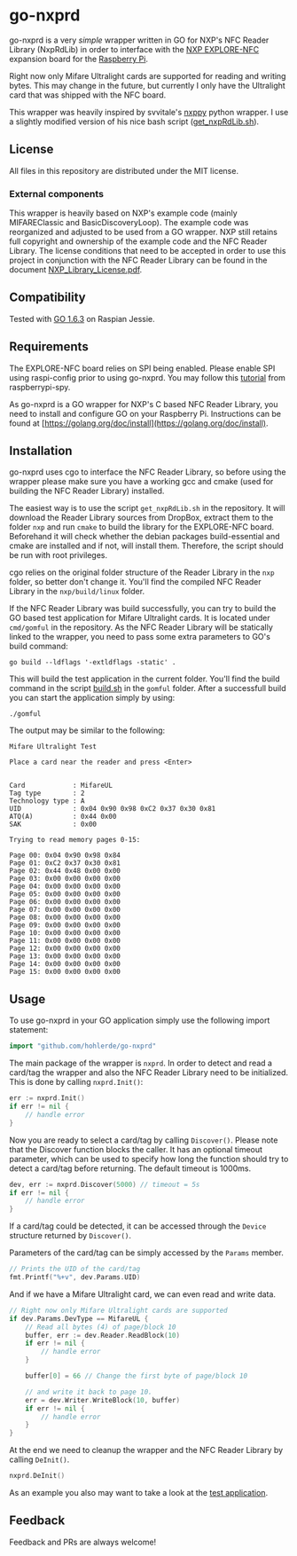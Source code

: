 # go-nxprd

go-nxprd is a very *simple* wrapper written in GO for NXP's NFC Reader Library
(NxpRdLib) in order to interface with the [NXP EXPLORE-NFC](http://www.nxp.com/products/identification-and-security/nfc-and-reader-ics/nfc-frontend-solutions/explore-nfc-exclusive-from-element14:PNEV512R)
expansion board for the [Raspberry Pi](http://www.raspberrypi.org).

Right now only Mifare Ultralight cards are supported for reading and writing
bytes. This may change in the future, but currently I only have the Ultralight
card that was shipped with the NFC board.  

This wrapper was heavily inspired by svvitale's [nxppy](https://github.com/svvitale/nxppy) python wrapper. I use a slightly modified version of his nice bash script ([get_nxpRdLib.sh](https://github.com/hohlerde/go-nxprd/blob/master/get_nxpRdLib.sh)).

## License
All files in this repository are distributed under the MIT license.

### External components
This wrapper is heavily based on NXP's example code (mainly MIFAREClassic and
BasicDiscoveryLoop). The example code was reorganized and adjusted to be used
from a GO wrapper. NXP still retains full copyright and ownership of the example
code and the NFC Reader Library. The license conditions that need to be accepted
in order to use this project in conjunction with the NFC Reader Library can be
found in the document
[NXP_Library_License.pdf](https://github.com/hohlerde/go-nxprd/blob/master/NXP_Library_License.pdf).

## Compatibility
Tested with [GO 1.6.3](https://storage.googleapis.com/golang/go1.6.3.linux-armv6l.tar.gz)
on Raspian Jessie.

## Requirements
The EXPLORE-NFC board relies on SPI being enabled. Please enable SPI using
raspi-config prior to using go-nxprd. You may follow this
[tutorial](http://www.raspberrypi-spy.co.uk/2014/08/enabling-the-spi-interface-on-the-raspberry-pi/)
from raspberrypi-spy.

As go-nxprd is a GO wrapper for NXP's C based NFC Reader Library, you need to
install and configure GO on your Raspberry Pi. Instructions can be found at
[https://golang.org/doc/install](https://golang.org/doc/install).

## Installation
go-nxprd uses cgo to interface the NFC Reader Library, so before using the wrapper
please make sure you have a working gcc and cmake (used for building the NFC
Reader Library) installed.

The easiest way is to use the script `get_nxpRdLib.sh` in the repository.
It will download the Reader Library sources from DropBox, extract them to the
folder `nxp` and run `cmake` to build the library for the EXPLORE-NFC board.
Beforehand it will check whether the debian packages build-essential and cmake
are installed and if not, will install them. Therefore, the script should be run
with root privileges.

cgo relies on the original folder structure of the Reader Library in the `nxp`
folder, so better don't change it. You'll find the compiled NFC Reader Library
in the `nxp/build/linux` folder.

If the NFC Reader Library was build successfully, you can try to build the
GO based test application for Mifare Ultralight cards. It is located under
`cmd/gomful` in the repository. As the NFC Reader Library will be statically
linked to the wrapper, you need to pass some extra parameters to GO's build
command:

```
go build --ldflags '-extldflags -static' .
```

This will build the test application in the current folder. You'll find the
build command in the script [build.sh](https://github.com/hohlerde/blob/master/cmd/gomful/build.sh) in the `gomful` folder.
After a successfull build you can start the application simply by using:

```
./gomful
```

The output may be similar to the following:

```
Mifare Ultralight Test

Place a card near the reader and press <Enter>


Card            : MifareUL
Tag type        : 2
Technology type : A
UID             : 0x04 0x90 0x98 0xC2 0x37 0x30 0x81
ATQ(A)          : 0x44 0x00
SAK             : 0x00

Trying to read memory pages 0-15:

Page 00: 0x04 0x90 0x98 0x84
Page 01: 0xC2 0x37 0x30 0x81
Page 02: 0x44 0x48 0x00 0x00
Page 03: 0x00 0x00 0x00 0x00
Page 04: 0x00 0x00 0x00 0x00
Page 05: 0x00 0x00 0x00 0x00
Page 06: 0x00 0x00 0x00 0x00
Page 07: 0x00 0x00 0x00 0x00
Page 08: 0x00 0x00 0x00 0x00
Page 09: 0x00 0x00 0x00 0x00
Page 10: 0x00 0x00 0x00 0x00
Page 11: 0x00 0x00 0x00 0x00
Page 12: 0x00 0x00 0x00 0x00
Page 13: 0x00 0x00 0x00 0x00
Page 14: 0x00 0x00 0x00 0x00
Page 15: 0x00 0x00 0x00 0x00
```

## Usage

To use go-nxprd in your GO application simply use the following import
statement:

```go
import "github.com/hohlerde/go-nxprd"
```

The main package of the wrapper is `nxprd`. In order to detect and read a
card/tag the wrapper and also the NFC Reader Library need to be initialized.
This is done by calling `nxprd.Init()`:

```go
err := nxprd.Init()
if err != nil {
    // handle error
}
```

Now you are ready to select a card/tag by calling `Discover()`. Please note that
the Discover function blocks the caller. It has an optional timeout parameter,
which can be used to specify how long the function should try to detect a
card/tag before returning. The default timeout is 1000ms.

```go
dev, err := nxprd.Discover(5000) // timeout = 5s
if err != nil {
    // handle error
}
```

If a card/tag could be detected, it can be accessed through the `Device`
structure returned by `Discover()`.

Parameters of the card/tag can be simply accessed by the `Params` member.

```go
// Prints the UID of the card/tag
fmt.Printf("%+v", dev.Params.UID)
```

And if we have a Mifare Ultralight card, we can even read and write data.

```go
// Right now only Mifare Ultralight cards are supported
if dev.Params.DevType == MifareUL {
    // Read all bytes (4) of page/block 10
    buffer, err := dev.Reader.ReadBlock(10)
    if err != nil {
        // handle error
    }

    buffer[0] = 66 // Change the first byte of page/block 10

    // and write it back to page 10.
    err = dev.Writer.WriteBlock(10, buffer)
    if err != nil {
        // handle error
    }
}
```

At the end we need to cleanup the wrapper and the NFC Reader Library by calling `DeInit()`.

```go
nxprd.DeInit()
```

As an example you also may want to take a look at the [test application](https://github.com/hohlerde/go-nxprd/blob/master/cmd/gomful/main.go).

## Feedback
Feedback and PRs are always welcome!
